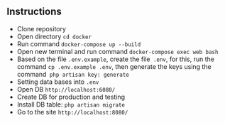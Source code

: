 ## Instructions

- Clone repository
- Open directory `cd docker`
- Run command `docker-compose up --build`
- Open new terminal and run command `docker-compose exec web bash`
- Based on the file `.env.example`, create the file` .env`, for this, run the command `cp .env.example .env`, then generate the keys using the command` php artisan key: generate`
- Setting data bases into `.env`
- Open DB `http://localhost:6080/`
- Create DB for production and testing
- Install DB table: `php artisan migrate`
- Go to the site `http://localhost:8080/`
